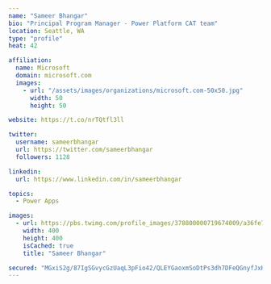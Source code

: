 ```yaml
---
name: "Sameer Bhangar"
bio: "Principal Program Manager - Power Platform CAT team"
location: Seattle, WA
type: "profile"
heat: 42

affiliation:
  name: Microsoft
  domain: microsoft.com
  images:
    - url: "/assets/images/organizations/microsoft.com-50x50.jpg"
      width: 50
      height: 50

website: https://t.co/nrTQtfl3ll

twitter:
  username: sameerbhangar
  url: https://twitter.com/sameerbhangar
  followers: 1128

linkedin:
  url: https://www.linkedin.com/in/sameerbhangar

topics:
  - Power Apps

images:
  - url: https://pbs.twimg.com/profile_images/378800000719674009/a36fe7ddfab1778b76e5793772e43798_400x400.jpeg
    width: 400
    height: 400
    isCached: true
    title: "Sameer Bhangar"

secured: "MGxiS2g/87IgSGvycGzUaqL3pFio42/QLEYGaoxmSoDtPs3dh7DFeQGnyfJxHfE1sBFeyf9vvb8OflCgUXId1w9iaceU+13I8EfJ9a8Xq99f5AmLfUdNTlK0oSWx9SAy0OHty3YOCqJetMtV8oAtqxnQWqRZLkb8hgky7U+nwDnzje4d4r83LerdOC2aKoxukk9sgodHNU4d60DnGXu0wgKxUTz1QEIVGbf7qkd49R7NzhVM9cUw6mtEk/RyQTxW66wA/iIjHroc/KI4j1PPql44FONzJ5OyaSvSjjYxj7U4DA6qCVXDkbBV/EHCfM8phhAvw3L0Kp6lyqsnegi/y5dGSKboYTzD1Zyxy87Q/qDHoKYCbKYCvGhjKj6KqMczH0brozKn/60WBDJ0WzWmvs5vtXbWYlhe9hgpnHrkug0=;S9qyBpuJlsC1+JzmP3jwdg=="
---
```


